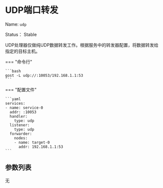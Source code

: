 # UDP端口转发

Name: `udp`

Status： Stable

UDP处理器仅做纯UDP数据转发工作。根据服务中的转发器配置，将数据转发给指定的目标主机。

=== "命令行"

	```bash
	gost -L udp://:10053/192.168.1.1:53
	```

=== "配置文件"

    ```yaml
	services:
	- name: service-0
	  addr: :10053
	  handler:
		type: udp
	  listener:
		type: udp 
	  forwarder:
	    nodes:
		- name: target-0
		  addr: 192.168.1.1:53
	```

## 参数列表

无


